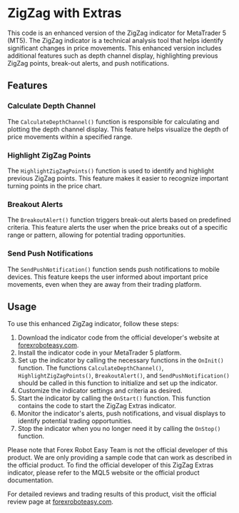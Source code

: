 # ZigZag with Extras

This code is an enhanced version of the ZigZag indicator for MetaTrader 5 (MT5). The ZigZag indicator is a technical analysis tool that helps identify significant changes in price movements. This enhanced version includes additional features such as depth channel display, highlighting previous ZigZag points, break-out alerts, and push notifications.

## Features

### Calculate Depth Channel

The `CalculateDepthChannel()` function is responsible for calculating and plotting the depth channel display. This feature helps visualize the depth of price movements within a specified range.

### Highlight ZigZag Points

The `HighlightZigZagPoints()` function is used to identify and highlight previous ZigZag points. This feature makes it easier to recognize important turning points in the price chart.

### Breakout Alerts

The `BreakoutAlert()` function triggers break-out alerts based on predefined criteria. This feature alerts the user when the price breaks out of a specific range or pattern, allowing for potential trading opportunities.

### Send Push Notifications

The `SendPushNotification()` function sends push notifications to mobile devices. This feature keeps the user informed about important price movements, even when they are away from their trading platform.

## Usage

To use this enhanced ZigZag indicator, follow these steps:

1. Download the indicator code from the official developer's website at [forexroboteasy.com](https://forexroboteasy.com/forex-robot-review/zigzag-extras-for-mt5-review-enhanced-forex-indicator-alerts/).
2. Install the indicator code in your MetaTrader 5 platform.
3. Set up the indicator by calling the necessary functions in the `OnInit()` function. The functions `CalculateDepthChannel()`, `HighlightZigZagPoints()`, `BreakoutAlert()`, and `SendPushNotification()` should be called in this function to initialize and set up the indicator.
4. Customize the indicator settings and criteria as desired.
5. Start the indicator by calling the `OnStart()` function. This function contains the code to start the ZigZag Extras indicator.
6. Monitor the indicator's alerts, push notifications, and visual displays to identify potential trading opportunities.
7. Stop the indicator when you no longer need it by calling the `OnStop()` function.

Please note that Forex Robot Easy Team is not the official developer of this product. We are only providing a sample code that can work as described in the official product. To find the official developer of this ZigZag Extras indicator, please refer to the MQL5 website or the official product documentation.

For detailed reviews and trading results of this product, visit the official review page at [forexroboteasy.com](https://forexroboteasy.com/forex-robot-review/zigzag-extras-for-mt5-review-enhanced-forex-indicator-alerts/).
